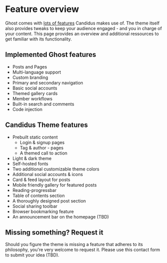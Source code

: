 # Feature overview

Ghost comes with [lots of features](https://ghost.org/feature-index/) Candidus makes use of. The theme itself also provides tweaks to keep your audience engaged - and you in charge of your content. This page provides an overview and additional ressources to get familiar with its functionality.

## Implemented Ghost features

- Posts and Pages
- Multi-language support
- Custom branding
- Primary and secondary navigation
- Basic social accounts
- Themed gallery cards
- Member workflows
- Built-in search and comments
- Code injection

## Candidus Theme features

- Prebuilt static content
  - Login & signup pages
  - Tag & author - pages
  - A themed call to action
- Light & dark theme
- Self-hosted fonts
- Two additional customizable theme colors
- Additional social accounts & icons
- Card & feed layout for posts
- Mobile friendly gallery for featured posts
- Reading-progressbar
- Table of contents section
- A thoroughly designed post section
- Social sharing toolbar
- Browser bookmarking feature
- An announcement bar on the homepage (TBD)

## Missing something? Request it

Should you figure the theme is missing a feature that adheres to its philosophy, you're very welcome to request it. Please use this contact form to submit your idea (TBD).